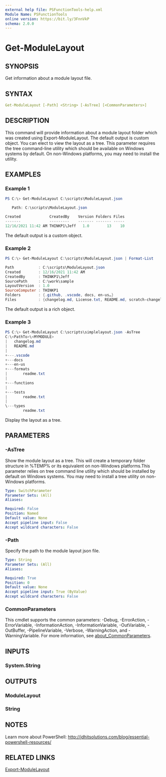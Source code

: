 ```yaml
---
external help file: PSFunctionTools-help.xml
Module Name: PSFunctionTools
online version: https://bit.ly/3FnnVkP
schema: 2.0.0
---
```


# Get-ModuleLayout

## SYNOPSIS

Get information about a module layout file.

## SYNTAX

```yaml
Get-ModuleLayout [-Path] <String> [-AsTree] [<CommonParameters>]
```

## DESCRIPTION

This command will provide information about a module layout folder which was created using Export-ModuleLayout. The default output is custom object. You can elect to view the layout as a tree. This parameter requires the tree command-line utility which should be available on Windows systems by default. On non-Windows platforms, you may need to install the utility.

## EXAMPLES

### Example 1

```powershell
PS C:\> Get-ModuleLayout C:\scripts\ModuleLayout.json

   Path: C:\scripts\ModuleLayout.json

Created             CreatedBy    Version Folders Files
-------             ---------    ------- ------- -----
12/16/2021 11:42 AM THINKP1\Jeff   1.0        13    10
```

The default output is a custom object.

### Example 2

```powershell
PS C:\> Get-ModuleLayout C:\scripts\ModuleLayout.json | Format-List

Path           : C:\scripts\ModuleLayout.json
Created        : 12/16/2021 11:42 AM
CreatedBy      : THINKP1\Jeff
SourcePath     : C:\work\sample
LayoutVersion  : 1.0
SourceComputer : THINKP1
Folders        : {.github, .vscode, docs, en-us…}
Files          : {changelog.md, License.txt, README.md, scratch-changelog.md…}
```

The default output is a rich object.

### Example 3

```powershell
PS C:\> Get-ModuleLayout C:\scripts\simplelayout.json -AsTree
C:\<PathTo>\<MYMODULE>
|   changelog.md
|   README.md
|
+---.vscode
+---docs
+---en-us
+---formats
|       readme.txt
|
+---functions
|
+---tests
|       readme.txt
|
\---types
        readme.txt
```

Display the layout as a tree.

## PARAMETERS

### -AsTree

Show the module layout as a tree. This will create a temporary folder structure in %TEMP% or its equivalent on non-Windows platforms.This parameter relies on tree command line utility which should be installed by default on Windows systems. You may need to install a tree utility on non-Windows platforms.

```yaml
Type: SwitchParameter
Parameter Sets: (All)
Aliases:

Required: False
Position: Named
Default value: None
Accept pipeline input: False
Accept wildcard characters: False
```

### -Path

Specify the path to the module layout json file.

```yaml
Type: String
Parameter Sets: (All)
Aliases:

Required: True
Position: 0
Default value: None
Accept pipeline input: True (ByValue)
Accept wildcard characters: False
```

### CommonParameters

This cmdlet supports the common parameters: -Debug, -ErrorAction, -ErrorVariable, -InformationAction, -InformationVariable, -OutVariable, -OutBuffer, -PipelineVariable, -Verbose, -WarningAction, and -WarningVariable. For more information, see [about_CommonParameters](http://go.microsoft.com/fwlink/?LinkID=113216).

## INPUTS

### System.String

## OUTPUTS

### ModuleLayout

### String

## NOTES

Learn more about PowerShell: http://jdhitsolutions.com/blog/essential-powershell-resources/

## RELATED LINKS

[Export-ModuleLayout](Export-ModuleLayout.md)
